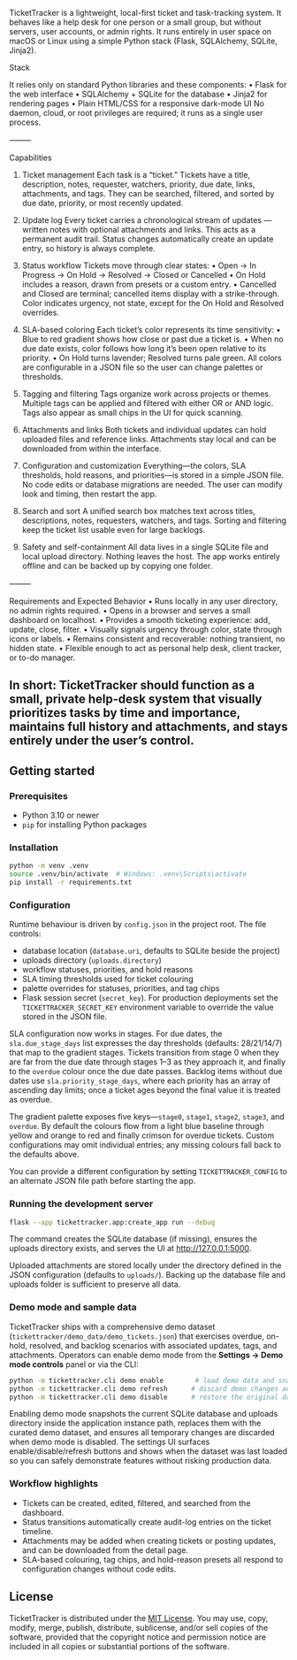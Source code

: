TicketTracker is a lightweight, local-first ticket and task-tracking system. It behaves like a help desk for one person or a small group, but without servers, user accounts, or admin rights. It runs entirely in user space on macOS or Linux using a simple Python stack (Flask, SQLAlchemy, SQLite, Jinja2).

Stack

It relies only on standard Python libraries and these components:
	•	Flask for the web interface
	•	SQLAlchemy + SQLite for the database
	•	Jinja2 for rendering pages
	•	Plain HTML/CSS for a responsive dark-mode UI
No daemon, cloud, or root privileges are required; it runs as a single user process.

⸻

Capabilities

1. Ticket management
Each task is a “ticket.” Tickets have a title, description, notes, requester, watchers, priority, due date, links, attachments, and tags. They can be searched, filtered, and sorted by due date, priority, or most recently updated.

2. Update log
Every ticket carries a chronological stream of updates — written notes with optional attachments and links. This acts as a permanent audit trail. Status changes automatically create an update entry, so history is always complete.

3. Status workflow
Tickets move through clear states:
	•	Open → In Progress → On Hold → Resolved → Closed or Cancelled
	•	On Hold includes a reason, drawn from presets or a custom entry.
	•	Cancelled and Closed are terminal; cancelled items display with a strike-through.
Color indicates urgency, not state, except for the On Hold and Resolved overrides.

4. SLA-based coloring
Each ticket’s color represents its time sensitivity:
	•	Blue to red gradient shows how close or past due a ticket is.
	•	When no due date exists, color follows how long it’s been open relative to its priority.
	•	On Hold turns lavender; Resolved turns pale green.
All colors are configurable in a JSON file so the user can change palettes or thresholds.

5. Tagging and filtering
Tags organize work across projects or themes. Multiple tags can be applied and filtered with either OR or AND logic. Tags also appear as small chips in the UI for quick scanning.

6. Attachments and links
Both tickets and individual updates can hold uploaded files and reference links. Attachments stay local and can be downloaded from within the interface.

7. Configuration and customization
Everything—the colors, SLA thresholds, hold reasons, and priorities—is stored in a simple JSON file. No code edits or database migrations are needed. The user can modify look and timing, then restart the app.

8. Search and sort
A unified search box matches text across titles, descriptions, notes, requesters, watchers, and tags. Sorting and filtering keep the ticket list usable even for large backlogs.

9. Safety and self-containment
All data lives in a single SQLite file and local upload directory. Nothing leaves the host. The app works entirely offline and can be backed up by copying one folder.

⸻

Requirements and Expected Behavior
	•	Runs locally in any user directory, no admin rights required.
	•	Opens in a browser and serves a small dashboard on localhost.
	•	Provides a smooth ticketing experience: add, update, close, filter.
	•	Visually signals urgency through color, state through icons or labels.
	•	Remains consistent and recoverable: nothing transient, no hidden state.
	•	Flexible enough to act as personal help desk, client tracker, or to-do manager.

In short: TicketTracker should function as a small, private help-desk system that visually prioritizes tasks by time and importance, maintains full history and attachments, and stays entirely under the user’s control.
---

## Getting started

### Prerequisites
- Python 3.10 or newer
- `pip` for installing Python packages

### Installation
```bash
python -m venv .venv
source .venv/bin/activate  # Windows: .venv\Scripts\activate
pip install -r requirements.txt
```

### Configuration
Runtime behaviour is driven by `config.json` in the project root. The file controls:
- database location (`database.uri`, defaults to SQLite beside the project)
- uploads directory (`uploads.directory`)
- workflow statuses, priorities, and hold reasons
- SLA timing thresholds used for ticket colouring
- palette overrides for statuses, priorities, and tag chips
- Flask session secret (`secret_key`). For production deployments set the `TICKETTRACKER_SECRET_KEY` environment variable to override the value stored in the JSON file.

SLA configuration now works in stages. For due dates, the `sla.due_stage_days` list expresses the day thresholds (defaults: 28/21/14/7) that map to the gradient stages. Tickets transition from stage 0 when they are far from the due date through stages 1–3 as they approach it, and finally to the `overdue` colour once the due date passes. Backlog items without due dates use `sla.priority_stage_days`, where each priority has an array of ascending day limits; once a ticket ages beyond the final value it is treated as overdue.

The gradient palette exposes five keys—`stage0`, `stage1`, `stage2`, `stage3`, and `overdue`. By default the colours flow from a light blue baseline through yellow and orange to red and finally crimson for overdue tickets. Custom configurations may omit individual entries; any missing colours fall back to the defaults above.

You can provide a different configuration by setting `TICKETTRACKER_CONFIG` to an alternate JSON file path before starting the app.

### Running the development server
```bash
flask --app tickettracker.app:create_app run --debug
```

The command creates the SQLite database (if missing), ensures the uploads directory exists, and serves the UI at <http://127.0.0.1:5000>.

Uploaded attachments are stored locally under the directory defined in the JSON configuration (defaults to `uploads/`). Backing up the database file and uploads folder is sufficient to preserve all data.

### Demo mode and sample data

TicketTracker ships with a comprehensive demo dataset (`tickettracker/demo_data/demo_tickets.json`) that exercises overdue, on-hold, resolved, and backlog scenarios with associated updates, tags, and attachments. Operators can enable demo mode from the **Settings → Demo mode controls** panel or via the CLI:

```bash
python -m tickettracker.cli demo enable        # load demo data and snapshot live state
python -m tickettracker.cli demo refresh      # discard demo changes and reload the dataset
python -m tickettracker.cli demo disable      # restore the original database and uploads
```

Enabling demo mode snapshots the current SQLite database and uploads directory inside the application instance path, replaces them with the curated demo dataset, and ensures all temporary changes are discarded when demo mode is disabled. The settings UI surfaces enable/disable/refresh buttons and shows when the dataset was last loaded so you can safely demonstrate features without risking production data.

### Workflow highlights
- Tickets can be created, edited, filtered, and searched from the dashboard.
- Status transitions automatically create audit-log entries on the ticket timeline.
- Attachments may be added when creating tickets or posting updates, and can be downloaded from the detail page.
- SLA-based colouring, tag chips, and hold-reason presets all respond to configuration changes without code edits.

## License

TicketTracker is distributed under the [MIT License](LICENSE). You may use, copy, modify, merge, publish, distribute, sublicense, and/or sell copies of the software, provided that the copyright notice and permission notice are included in all copies or substantial portions of the software.
